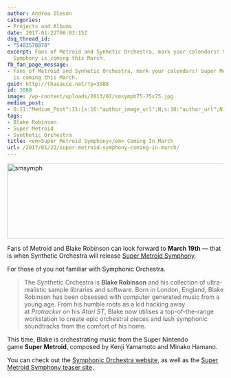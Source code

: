 ```yaml
---
author: Andrea Oleson
categories:
- Projects and Albums
date: 2017-01-22T06:03:15Z
dsq_thread_id:
- "5483578870"
excerpt: Fans of Metroid and Synhetic Orchestra, mark your calendars! Super Metroid
  Symphony is coming this March.
fb_fan_page_message:
- Fans of Metroid and Synhetic Orchestra, mark your calendars! Super Metroid Symphony
  is coming this March.
guid: http://thasauce.net/?p=3088
id: 3088
image: /wp-content/uploads/2013/02/smsymph75-75x75.jpg
medium_post:
- O:11:"Medium_Post":11:{s:16:"author_image_url";N;s:10:"author_url";N;s:11:"byline_name";N;s:12:"byline_email";N;s:10:"cross_link";N;s:2:"id";N;s:21:"follower_notification";N;s:7:"license";N;s:14:"publication_id";N;s:6:"status";N;s:3:"url";N;}
tags:
- Blake Robinson
- Super Metroid
- Synthetic Orchestra
title: <em>Super Metroid Symphony</em> Coming In March
url: /2017/01/22/super-metroid-symphony-coming-in-march/
---
```


<img class="size-full wp-image-3070 aligncenter" src="http://thasauce.net/wp-content/uploads/2013/02/smsymph.jpg" alt="smsymph" width="575" height="175" srcset="http://thasauce.net/wp-content/uploads/2013/02/smsymph.jpg 575w, http://thasauce.net/wp-content/uploads/2013/02/smsymph-300x91.jpg 300w, http://thasauce.net/wp-content/uploads/2013/02/smsymph-75x22.jpg 75w" sizes="(max-width: 575px) 100vw, 575px" />

Fans of Metroid and Blake Robinson can look forward to **March 19th** &#8212; that is when Synthetic Orchestra will release <a href="http://www.metroidorchestra.com/" target="_blank">Super Metroid Symphony</a>.

For those of you not familiar with Symphonic Orchestra.

> <p style="text-align: left;">
>   The Synthetic Orchestra is <strong>Blake Robinson</strong> and his collection of ultra-realistic sample libraries and software. Born in London, England, Blake Robinson has been obsessed with computer generated music from a young age. From his humble roots as a kid hacking away at <em>Protracker</em> on his <em>Atari ST</em>, Blake now utilises a top-of-the-range workstation to create epic orchestral pieces and lush symphonic soundtracks from the comfort of his home.
> </p>

<p style="text-align: left;">
  This time, Blake is orchestrating music from the Super Nintendo game <strong>Super Metroid</strong>, composed by Kenji Yamamoto and Minako Hamano.
</p>

<p style="text-align: left;">
  You can check out the <a href="http://syntheticorchestra.com/" target="_blank">Symphonic Orchestra website</a>, as well as the <a href="http://www.metroidorchestra.com/" target="_blank">Super Metroid Symphony teaser site</a>.
</p>
